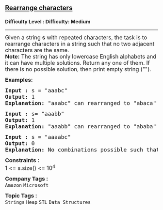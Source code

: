 <h2><a href="https://www.geeksforgeeks.org/problems/rearrange-characters4649/1?page=1&difficulty=Medium&status=unsolved&sortBy=submissions">Rearrange characters</a></h2><h3>Difficulty Level : Difficulty: Medium</h3><hr><div class="problems_problem_content__Xm_eO"><p><span style="font-size: 18px;">Given a string <strong>s</strong> with repeated characters, the task is to rearrange characters in a string such that no two adjacent characters are the same.<br><strong>Note:</strong> The string has only lowercase English alphabets and it can have multiple solutions. Return any one of them. If there is no possible solution, then print empty string ("").</span></p>
<p><strong><span style="font-size: 18px;">Examples:</span></strong></p>
<pre><strong><span style="font-size: 18px;">Input : </span></strong><span style="font-size: 18px;">s = "aaabc"<br></span><span style="font-size: 18px;"><strong>Output:</strong> 1
</span><strong><span style="font-size: 18px;">Explanation: </span></strong><span style="font-size: 18px;">"aaabc" can rearranged to "abaca" or "acaba" as no two adjacent characters are same in the output string.</span></pre>
<pre><span style="font-size: 18px;"><strong>Input :</strong> </span><span style="font-size: 18px;">s= "aaabb"<br></span><span style="font-size: 18px;"><strong>Output:</strong> 1
</span><strong><span style="font-size: 18px;">Explanation: </span></strong><span style="font-size: 18px;">"aaabb" can rearranged to "ababa" as no two adjacent characters are same in the output string.</span></pre>
<pre><span style="font-size: 18px;"><strong>Input :</strong> </span><span style="font-size: 18px;">s = "aaaabc"<br></span><span style="font-size: 18px;"><strong>Output:</strong> 0
</span><strong><span style="font-size: 18px;">Explanation: </span></strong><span style="font-size: 18px;">No combinations possible such that two adjacent characters are different.</span></pre>
<div><strong><span style="font-size: 18px;">Constraints :</span></strong></div>
<div><span style="font-size: 18px;">1 &lt;= s.size() &lt;= 10<sup>4</sup></span></div></div><p><span style=font-size:18px><strong>Company Tags : </strong><br><code>Amazon</code>&nbsp;<code>Microsoft</code>&nbsp;<br><p><span style=font-size:18px><strong>Topic Tags : </strong><br><code>Strings</code>&nbsp;<code>Heap</code>&nbsp;<code>STL</code>&nbsp;<code>Data Structures</code>&nbsp;